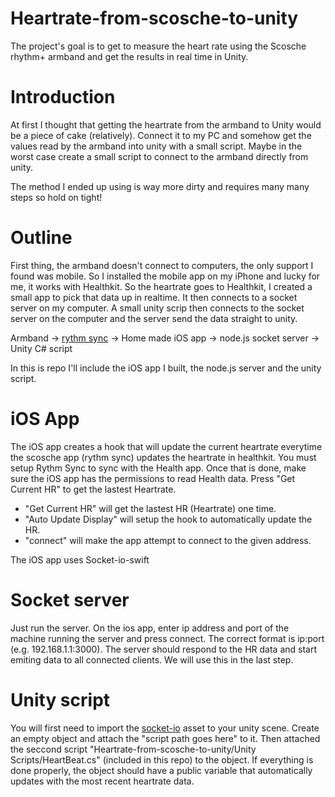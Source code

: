 # Heartrate-from-scosche-to-unity
The project's goal is to get to measure the heart rate using the Scosche rhythm+ armband and get the results in real time in Unity.

# Introduction
At first I thought that getting the heartrate from the armband to Unity would be a piece of cake (relatively). Connect it to my PC and somehow get the values read by the armband into unity with a small script. Maybe in the worst case create a small script to connect to the armband directly from unity.

The method I ended up using is way more dirty and requires many many steps so hold on tight!

# Outline
First thing, the armband doesn't connect to computers, the only support I found was mobile. So I installed the mobile app on my iPhone and lucky for me, it works with Healthkit. So the heartrate goes to Healthkit, I created a small app to pick that data up in realtime. It then connects to a socket server on my computer. A small unity scrip then connects to the socket server on the computer and the server send the data straight to unity.

Armband -> [rythm sync](https://itunes.apple.com/us/app/rhythm-sync/id1226606963?mt=8) -> Home made iOS app -> node.js socket server -> Unity C# script

In this is repo I'll include the iOS app I built, the node.js server and the unity script.

# iOS App
The iOS app creates a hook that will update the current heartrate everytime the scosche app (rythm sync) updates the heartrate in healthkit. You must setup Rythm Sync to sync with the Health app. Once that is done, make sure the iOS app has the permissions to read Health data. Press "Get Current HR" to get the lastest Heartrate. 


- "Get Current HR" will get the lastest HR (Heartrate) one time.
- "Auto Update Display" will setup the hook to automatically update the HR.
- "connect" will make the app attempt to connect to the given address.

The iOS app uses Socket-io-swift

# Socket server
Just run the server. On the ios app, enter ip address and port of the machine running the server and press connect. The correct format is ip:port (e.g. 192.168.1.1:3000). The server should respond to the HR data and start emiting data to all connected clients. We will use this in the last step.

# Unity script
You will first need to import the [socket-io](https://assetstore.unity.com/packages/tools/network/socket-io-for-unity-21721) asset to your unity scene.
Create an empty object and attach the "script path goes here" to it.
Then attached the seccond script "Heartrate-from-scosche-to-unity/Unity Scripts/HeartBeat.cs" (included in this repo) to the object.
If everything is done properly, the object should have a public variable that automatically updates with the most recent heartrate data.
